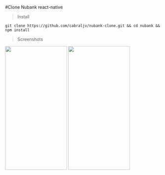 #Clone Nubank react-native

>Install

```
git clone https://github.com/cabraljv/nubank-clone.git && cd nubank && npm install
```

>Screenshots
<img src="https://i.imgur.com/QkV1cq4.png" data-canonical-src="https://i.imgur.com/QkV1cq4.png" width="200" height="400" />
<img src="https://i.imgur.com/wXDyctF.png" data-canonical-src="https://i.imgur.com/wXDyctF.png" width="200" height="400" />

